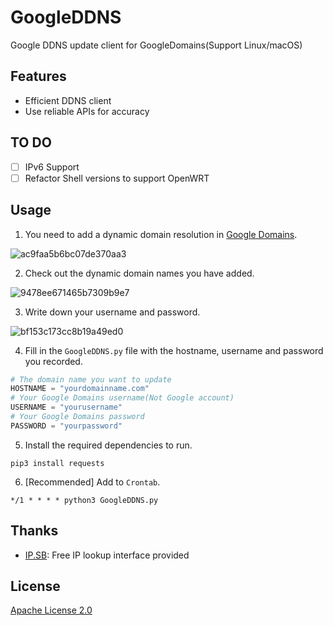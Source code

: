# GoogleDDNS
Google DDNS update client for GoogleDomains(Support Linux/macOS)

## Features
- Efficient DDNS client
- Use reliable APIs for accuracy

## TO DO
- [ ] IPv6 Support
- [ ] Refactor Shell versions to support OpenWRT

## Usage
1. You need to add a dynamic domain resolution in [Google Domains](https://domains.google.com/).

![ac9faa5b6bc07de370aa3](https://telegraph.eowo.us/file/ac9faa5b6bc07de370aa3.png)

2. Check out the dynamic domain names you have added.

![9478ee671465b7309b9e7](https://telegraph.eowo.us/file/9478ee671465b7309b9e7.png)

3. Write down your username and password.

![bf153c173cc8b19a49ed0](https://telegraph.eowo.us/file/bf153c173cc8b19a49ed0.png)

4. Fill in the `GoogleDDNS.py` file with the hostname, username and password you recorded.
~~~python
# The domain name you want to update
HOSTNAME = "yourdomainname.com"
# Your Google Domains username(Not Google account)
USERNAME = "yourusername"
# Your Google Domains password
PASSWORD = "yourpassword"
~~~

5. Install the required dependencies to run.
~~~shell
pip3 install requests
~~~

6. [Recommended] Add to `Crontab`.
~~~
*/1 * * * * python3 GoogleDDNS.py
~~~

## Thanks
- [IP.SB](https://ip.sb): Free IP lookup interface provided

## License
[Apache License 2.0](https://github.com/missuo/GoogleDDNS/blob/main/LICENSE)
